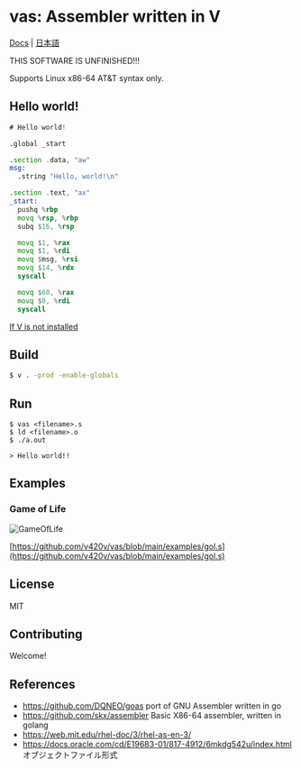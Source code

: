 
# vas: Assembler written in V

[Docs](https://github.com/v420v/vas/blob/main/doc/docs.md) | 
[日本語](https://github.com/v420v/vas/blob/main/doc/ドキュメント.md)

THIS SOFTWARE IS UNFINISHED!!!

Supports Linux x86-64 AT&T syntax only.

## Hello world!
```asm
# Hello world!

.global _start

.section .data, "aw"
msg:
  .string "Hello, world!\n"

.section .text, "ax"
_start:
  pushq %rbp
  movq %rsp, %rbp
  subq $16, %rsp

  movq $1, %rax
  movq $1, %rdi
  movq $msg, %rsi
  movq $14, %rdx
  syscall

  movq $60, %rax
  movq $0, %rdi
  syscall

```

[If V is not installed](https://github.com/vlang/v)

## Build

```sh
$ v . -prod -enable-globals
```

## Run
```
$ vas <filename>.s
$ ld <filename>.o
$ ./a.out

> Hello world!!

```

## Examples

### Game of Life

![GameOfLife](https://github.com/v420v/vas/assets/106643445/54bd3290-d76d-459d-9a96-f763d05d62da)

[https://github.com/v420v/vas/blob/main/examples/gol.s](https://github.com/v420v/vas/blob/main/examples/gol.s)

## License
MIT

## Contributing
Welcome!

## References
- https://github.com/DQNEO/goas port of GNU Assembler written in go
- https://github.com/skx/assembler Basic X86-64 assembler, written in golang
- https://web.mit.edu/rhel-doc/3/rhel-as-en-3/
- https://docs.oracle.com/cd/E19683-01/817-4912/6mkdg542u/index.html オブジェクトファイル形式

